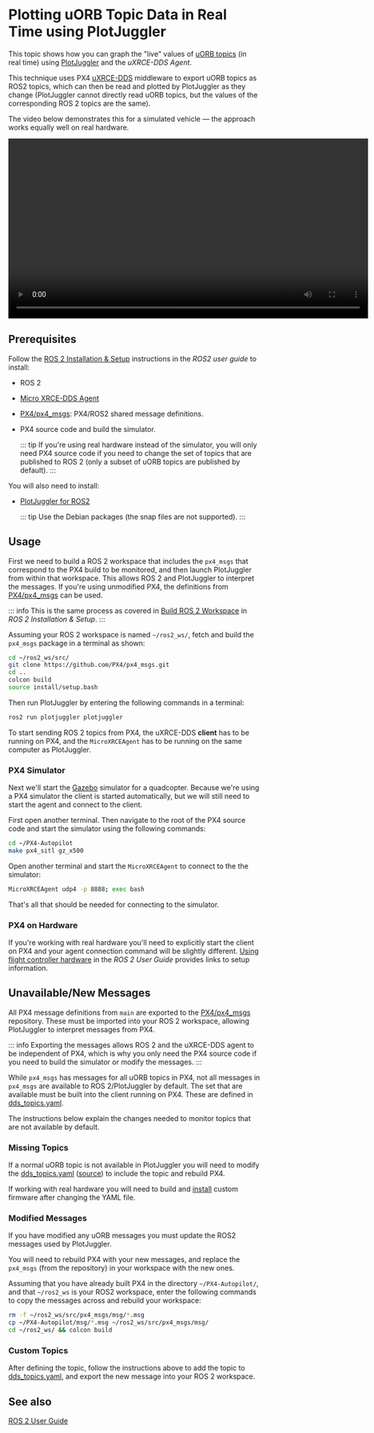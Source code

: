 # Plotting uORB Topic Data in Real Time using PlotJuggler

This topic shows how you can graph the "live" values of [uORB topics](../msg_docs/index.md) (in real time) using [PlotJuggler](../log/flight_log_analysis.md#plotjuggler) and the _uXRCE-DDS Agent_.

This technique uses PX4 [uXRCE-DDS](../middleware/uxrce_dds.md) middleware to export uORB topics as ROS2 topics, which can then be read and plotted by PlotJuggler as they change (PlotJuggler cannot directly read uORB topics, but the values of the corresponding ROS 2 topics are the same).

The video below demonstrates this for a simulated vehicle — the approach works equally well on real hardware.

<video src="../../assets/debug/realtime_debugging/realtime_debugging.mp4" width="720" controls></video>

## Prerequisites

Follow the [ROS 2 Installation & Setup](../ros2/user_guide.md#installation-setup) instructions in the _ROS2 user guide_ to install:

- ROS 2
- [Micro XRCE-DDS Agent](../ros2/user_guide.md#setup-micro-xrce-dds-agent-client)
- [PX4/px4_msgs](https://github.com/PX4/px4_msgs): PX4/ROS2 shared message definitions.
- PX4 source code and build the simulator.

  ::: tip
  If you're using real hardware instead of the simulator, you will only need PX4 source code if you need to change the set of topics that are published to ROS 2 (only a subset of uORB topics are published by default).
  :::

You will also need to install:

- [PlotJuggler for ROS2](https://github.com/facontidavide/PlotJuggler)

  ::: tip
  Use the Debian packages (the snap files are not supported).
  :::

## Usage

First we need to build a ROS 2 workspace that includes the `px4_msgs` that correspond to the PX4 build to be monitored, and then launch PlotJuggler from within that workspace.
This allows ROS 2 and PlotJuggler to interpret the messages.
If you're using unmodified PX4, the definitions from [PX4/px4_msgs](https://github.com/PX4/px4_msgs) can be used.

::: info
This is the same process as covered in [Build ROS 2 Workspace](../ros2/user_guide.md#build-ros-2-workspace) in _ROS 2 Installation & Setup_.
:::

Assuming your ROS 2 workspace is named `~/ros2_ws/`, fetch and build the `px4_msgs` package in a terminal as shown:

```sh
cd ~/ros2_ws/src/
git clone https://github.com/PX4/px4_msgs.git
cd ..
colcon build
source install/setup.bash
```

Then run PlotJuggler by entering the following commands in a terminal:

```sh
ros2 run plotjuggler plotjuggler
```

To start sending ROS 2 topics from PX4, the uXRCE-DDS **client** has to be running on PX4, and the `MicroXRCEAgent` has to be running on the same computer as PlotJuggler.

### PX4 Simulator

Next we'll start the [Gazebo](../sim_gazebo_gz/index.md) simulator for a quadcopter.
Because we're using a PX4 simulator the client is started automatically, but we will still need to start the agent and connect to the client.

First open another terminal.
Then navigate to the root of the PX4 source code and start the simulator using the following commands:

```sh
cd ~/PX4-Autopilot
make px4_sitl gz_x500
```

Open another terminal and start the `MicroXRCEAgent` to connect to the the simulator:

```sh
MicroXRCEAgent udp4 -p 8888; exec bash
```

That's all that should be needed for connecting to the simulator.

### PX4 on Hardware

If you're working with real hardware you'll need to explicitly start the client on PX4 and your agent connection command will be slightly different.
[Using flight controller hardware](../ros2/user_guide.md#using-flight-controller-hardware) in the _ROS 2 User Guide_ provides links to setup information.

## Unavailable/New Messages

All PX4 message definitions from `main` are exported to the [PX4/px4_msgs](https://github.com/PX4/px4_msgs) repository.
These must be imported into your ROS 2 workspace, allowing PlotJuggler to interpret messages from PX4.

::: info
Exporting the messages allows ROS 2 and the uXRCE-DDS agent to be independent of PX4, which is why you only need the PX4 source code if you need to build the simulator or modify the messages.
:::

While `px4_msgs` has messages for all uORB topics in PX4, not all messages in `px4_msgs` are available to ROS 2/PlotJuggler by default.
The set that are available must be built into the client running on PX4.
These are defined in [dds_topics.yaml](../middleware/dds_topics.md).

The instructions below explain the changes needed to monitor topics that are not available by default.

### Missing Topics

If a normal uORB topic is not available in PlotJuggler you will need to modify the [dds_topics.yaml](../middleware/dds_topics.md) ([source](https://github.com/PX4/PX4-Autopilot/blob/main/src/modules/uxrce_dds_client/dds_topics.yaml)) to include the topic and rebuild PX4.

If working with real hardware you will need to build and [install](../config/firmware.md#installing-px4-main-beta-or-custom-firmware) custom firmware after changing the YAML file.

### Modified Messages

If you have modified any uORB messages you must update the ROS2 messages used by PlotJuggler.

You will need to rebuild PX4 with your new messages, and replace the `px4_msgs` (from the repository) in your workspace with the new ones.

Assuming that you have already built PX4 in the directory `~/PX4-Autopilot/`, and that `~/ros2_ws` is your ROS2 workspace, enter the following commands to copy the messages across and rebuild your workspace:

```sh
rm -f ~/ros2_ws/src/px4_msgs/msg/*.msg
cp ~/PX4-Autopilot/msg/*.msg ~/ros2_ws/src/px4_msgs/msg/
cd ~/ros2_ws/ && colcon build
```

### Custom Topics

After defining the topic, follow the instructions above to add the topic to [dds_topics.yaml](../middleware/dds_topics.md), and export the new message into your ROS 2 workspace.

## See also

[ROS 2 User Guide](../ros2/user_guide.md)
